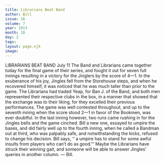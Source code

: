 ```yaml
---
title: Librarians Beat Band
author: Bill
issue: 16
volume: 7
year: 1913
month: 18
day: 2
tags:
layout: page.njk
image:
---
```

LIBRARIANS BEAT BAND    July 11   The Band and Librarians came together today for the final game of their series, and fought it out for seven full innings resulting in a victory for the Jinglers by the score of 4—1. In the exuberance of his joy, Jingles fell from the Storehouse steps, and when he recovered himself, it was noticed that he was much taller than prior to the game. The Librarians had traded Yeap, for Ban J. of the Band, and both men represented their respective clubs in the box, in a manner that showed that the exchange was to their liking, for they excelled their previous performances. The game was well contested throughout, and up to the seventh inning when the score stood 2—1 in favor of the Bookmen, was ever doubtful. In the last inning however, two runs came rushing in for the Jingles bells and the game cinched. Bill a new one, essayed to umpire the bases, and did fairly well up to the fourth inning, when he called a Bandman out at third, who was palpably safe, and notwithstanding the kicks, refused to change his decision. Bill says, ‘‘ a umpire has to stand for some awful insults from players who can’t do as good.”’ Maybe the Librarians have struck their winning gait, and someone will be able to answer Jingles’ queries in another column. — Bill. 

